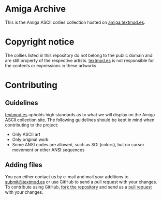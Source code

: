 # Amiga Archive

This is the Amiga ASCII collies collection hosted on
[amiga.textmod.es](http://amiga.textmod.es/).


# Copyright notice

The collies listed in this repository do not belong to the public domain and
are still property of the respective artists. [textmod.es](http://textmod.es/)
is not responsible for the contents or expressions in these artworks.


# Contributing

## Guidelines

[textmod.es](http://textmod.es/) upholds high standards as to what we will
display on the Amiga ASCII collection site. The following guidelines should
be kept in mind when contributing to the project:

 * Only ASCII art
 * Only original work
 * Some ANSI codes are allowed, such as SGI (colors), but no cursor movement
   or other ANSI sequences

## Adding files

You can either contact us by e-mail and mail your additions to
[submit@textmod.es](mailto:submit@textmod.es) or use GitHub to send a pull
request with your changes. To contribute using GitHub,
[fork the repository](https://help.github.com/articles/fork-a-repo/) and send
us a [pull request](https://help.github.com/articles/using-pull-requests/)
with your changes.

